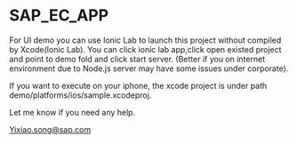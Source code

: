 # SAP_EC_APP


For UI demo you can use Ionic Lab to launch this project without compiled by Xcode(Ionic Lab). 
You can click ionic lab app,click open existed project and point to demo fold and click start server.  (Better if you on internet environment due to Node.js server may have some issues under corporate).



If you want to execute on your iphone, the xcode project is under path demo/platforms/ios/sample.xcodeproj.


Let me know if you need any help.

Yixiao.song@sap.com
